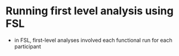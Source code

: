 # Running first level analysis using FSL
- in FSL, first-level analyses involved each functional run for each participant

